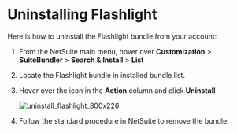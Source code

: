 # Uninstalling Flashlight

Here is how to uninstall the Flashlight bundle from your account:

1. From the NetSuite main menu, hover over **Customization** > **SuiteBundler** > **Search &
   Install** > **List**
2. Locate the Flashlight bundle in installed bundle list.
3. Hover over the icon in the **Action** column and click **Uninstall**

   ![uninstall_flashlight_800x226](/img/product_docs/platgovnetsuiteflashlight/getting_started/uninstall_flashlight_800x226.webp)

4. Follow the standard procedure in NetSuite to remove the bundle.
